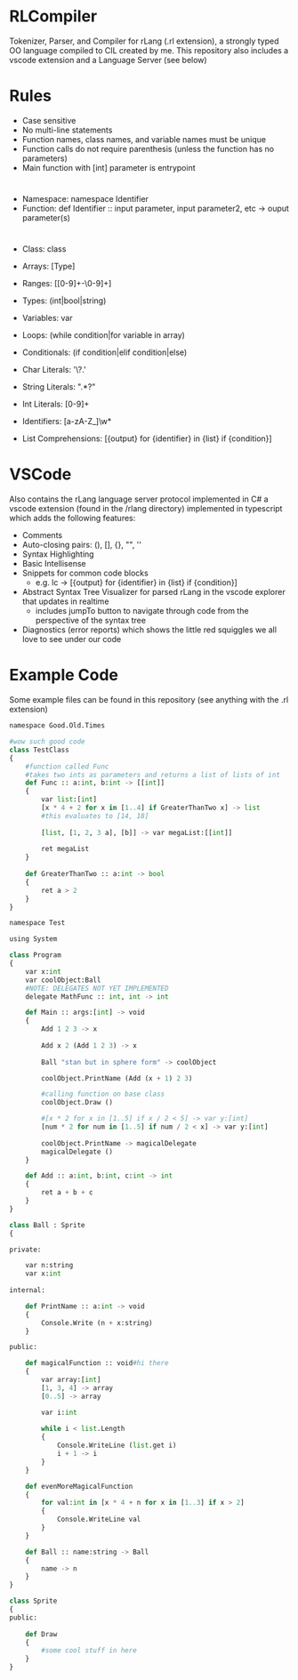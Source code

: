 # RLCompiler
Tokenizer, Parser, and Compiler for rLang (.rl extension), a strongly typed OO language compiled to CIL created by me.
This repository also includes a vscode extension and a Language Server (see below)

# Rules
 
* Case sensitive
* No multi-line statements
* Function names, class names, and variable names must be unique
* Function calls do not require parenthesis (unless the function has no parameters)
* Main function with \[int] parameter is entrypoint

#
* Namespace: namespace Identifier
* Function: def Identifier :: input parameter, input parameter2, etc -> ouput parameter(s)

#
* Class: class
* Arrays: \[Type\]
* Ranges: \[\[0-9]+\-\0-9]+\]
* Types: (int|bool|string)
* Variables: var
* Loops: (while condition|for variable in array)
* Conditionals: (if condition|elif condition|else)
* Char Literals: '\\?.'
* String Literals: \".*?\"
* Int Literals: \[0-9]+
* Identifiers: \[a-zA-Z_]\w*

* List Comprehensions: \[{output} for {identifier} in {list} if {condition}]

# VSCode

Also contains the rLang language server protocol implemented in C# a vscode extension (found in the /rlang directory) implemented in typescript which adds the following features:

 * Comments
 * Auto-closing pairs: (), [], {}, "", ''
 * Syntax Highlighting
 * Basic Intellisense
 * Snippets for common code blocks
     * e.g. lc -> \[{output} for {identifier} in {list} if {condition}]
 * Abstract Syntax Tree Visualizer for parsed rLang in the vscode explorer that updates in realtime
     * includes jumpTo button to navigate through code from the perspective of the syntax tree
 * Diagnostics (error reports) which shows the little red squiggles we all love to see under our code


# Example Code

Some example files can be found in this repository (see anything with the .rl extension)

```python
namespace Good.Old.Times

#wow such good code
class TestClass
{
    #function called Func
    #takes two ints as parameters and returns a list of lists of int
    def Func :: a:int, b:int -> [[int]]
    {
        var list:[int]
        [x * 4 + 2 for x in [1..4] if GreaterThanTwo x] -> list
        #this evaluates to [14, 18]
        
        [list, [1, 2, 3 a], [b]] -> var megaList:[[int]]
        
        ret megaList
    }
    
    def GreaterThanTwo :: a:int -> bool
    {
        ret a > 2
    }
}
```

```python
namespace Test

using System

class Program
{
	var x:int
	var coolObject:Ball
	#NOTE: DELEGATES NOT YET IMPLEMENTED
	delegate MathFunc :: int, int -> int

	def Main :: args:[int] -> void
	{
		Add 1 2 3 -> x
		
		Add x 2 (Add 1 2 3) -> x
		
		Ball "stan but in sphere form" -> coolObject

		coolObject.PrintName (Add (x + 1) 2 3)

		#calling function on base class
		coolObject.Draw ()

		#[x * 2 for x in [1..5] if x / 2 < 5] -> var y:[int]
		[num * 2 for num in [1..5] if num / 2 < x] -> var y:[int] 
		
		coolObject.PrintName -> magicalDelegate
		magicalDelegate () 
	}

	def Add :: a:int, b:int, c:int -> int
	{
		ret a + b + c
	}
}

class Ball : Sprite
{

private:

	var n:string
	var x:int
	
internal:

	def PrintName :: a:int -> void
	{
		Console.Write (n + x:string)
	}

public:

	def magicalFunction :: void#hi there
	{
		var array:[int]
		[1, 3, 4] -> array
		[0..5] -> array

		var i:int 
		
		while i < list.Length
		{
			Console.WriteLine (list.get i)
			i + 1 -> i
		}
	}

	def evenMoreMagicalFunction
	{
		for val:int in [x * 4 + n for x in [1..3] if x > 2]
		{
			Console.WriteLine val
		}
	}

	def Ball :: name:string -> Ball
	{
		name -> n
	}
}

class Sprite
{
public:
	
	def Draw 
	{
		#some cool stuff in here
	}
}
```
